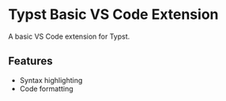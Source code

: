 # Typst Basic VS Code Extension

A basic VS Code extension for Typst.

## Features

- Syntax highlighting
- Code formatting
